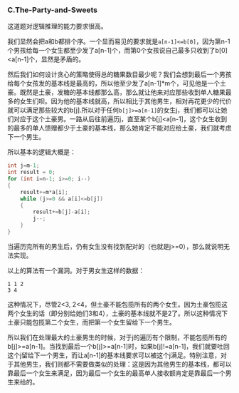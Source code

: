 ### C.The-Party-and-Sweets

这道题对逻辑推理的能力要求很高。

我们显然会把a和b都排个序。一个显而易见的要求就是```a[n-1]<=b[0]```，因为第n-1个男孩给每一个女生都至少发了a[n-1]个，而第0个女孩说自己最多只收到了b[0]<a[n-1]个，显然是矛盾的。

然后我们如何设计贪心的策略使得总的糖果数目最少呢？我们会想到最后一个男孩给每个女孩发的基本线是最高的，所以他至少发了a[n-1]\*m个，可见他是一个土豪。既然是土豪，发糖的基本线都那么高，那么就让他来对应那些收到单人糖果最多的女生们呗。因为他的基本线就高，所以相比于其他男生，相对再花更少的代价就可以满足那些较大的b[j].所以对于任何```b[j]>=a[n-1]```的女生j，我们都可以让她们对应于这个土豪男。一路从后往前遍历j，直至某个b[j]<a[n-1]，这个女生收到的最多的单人馈赠都少于土豪的基本线，那么她肯定不能对应给土豪，我们就考虑下一个男生。

所以基本的逻辑大概是：
```cpp
int j=m-1;
int result = 0;
for (int i=n-1; i>=0; i--)
{
    result+=m*a[i];
    while (j>=0 && a[i]<=b[j])
    {
    	result+=b[j]-a[i];
    	j--;
    }
}
```
当遍历完所有的男生后，仍有女生没有找到配对的（也就是j>=0），那么就说明无法实现。

以上的算法有一个漏洞。对于男女生这样的数据：
```
1 1 2
3 4
```
这种情况下，尽管2<3, 2<4，但土豪不能包揽所有的两个女生。因为土豪包揽这两个女生的话（即分别给她们3和4），土豪的基本线就不是2了。所以这种情况下土豪只能包揽第二个女生，而把第一个女生留给下一个男生。

所以我们在处理最大的土豪男生的时候，对于j的遍历有个限制，不能包揽所有的b[j]>=a[n-1]。当找到最后一个b[j]>=a[n-1]时，如果b[j]!=a[n-1]，我们就要吐回这个j留给下一个男生，而让a[n-1]的基本线要求可以被这个j满足。特别注意，对于其他男生，我们则都不需要做类似的处理：这是因为其他男生的基本线，都可以靠最后一个女生来满足，因为最后一个女生的最高单人接收额肯定是靠最后一个男生来给的。



